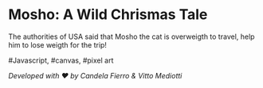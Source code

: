 # Mosho: A Wild Chrismas Tale

The authorities of USA said that Mosho the cat is overweigth to travel, help him to lose weigth for the trip! 

#Javascript, #canvas, #pixel art

*Developed  with :hearts: by Candela Fierro & Vitto Mediotti*
